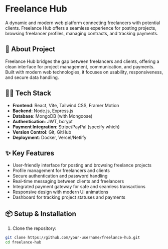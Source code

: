 # Freelance Hub

A dynamic and modern web platform connecting freelancers with potential clients. Freelance Hub offers a seamless experience for posting projects, browsing freelancer profiles, managing contracts, and tracking payments.

## 🚀 About Project
Freelance Hub bridges the gap between freelancers and clients, offering a clean interface for project management, communication, and payments. Built with modern web technologies, it focuses on usability, responsiveness, and secure data handling.

## 🧑‍💻 Tech Stack
- **Frontend**: React, Vite, Tailwind CSS, Framer Motion
- **Backend**: Node.js, Express.js
- **Database**: MongoDB (with Mongoose)
- **Authentication**: JWT, bcrypt
- **Payment Integration**: Stripe/PayPal (specify which)
- **Version Control**: Git, GitHub
- **Deployment**: Docker, Vercel/Netlify

## ✨ Key Features
- User-friendly interface for posting and browsing freelance projects
- Profile management for freelancers and clients
- Secure authentication and password handling
- Real-time messaging between clients and freelancers
- Integrated payment gateway for safe and seamless transactions
- Responsive design with modern UI animations
- Dashboard for tracking project statuses and payments

## 📦 Setup & Installation
1. Clone the repository:
```bash
git clone https://github.com/your-username/freelance-hub.git
cd freelance-hub
